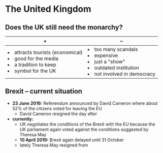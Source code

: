 # The United Kingdom

## Does the UK still need the monarchy?

| + | – |
| --- | --- |
| <li>attracts tourists (economical)</li><li>good for the media</li><li>a tradition to keep</li><li>symbol for the UK</li> | <li>too many scandals</li><li>expensive</li><li>just a "show"</li><li>outdated institution</li><li>not involved in democracy</li> |

## Brexit – current situation

- **23 June 2016:** Referendum announced by David Cameron where about 52% of the citizens voted for leaving the EU
	- David Cameron resigned the day after
- **currently:**
	- UK negotiates the conditions of the Brexit with the EU because the UK parliament again voted against the conditions suggested by Theresa May
	- **10 April 2019:** Brexit again delayed until 31 October
	- lately Theresa May resigned from 
<!--stackedit_data:
eyJoaXN0b3J5IjpbNTU0NDMxMzksLTUwOTYxNTk3Myw3NDI0NT
k5MzEsNzk1MjI0MDk3LC04NDI4MTQ2ODVdfQ==
-->